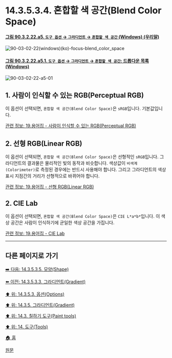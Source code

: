 # 14.3.5.3.4. 혼합할 색 공간(Blend Color Space)

<a id="90-03-02-22-a5"></a>

#### [그림 90.3.2.22.a5. `도구 옵션` → `그라디언트` → `혼합할 색 공간` (Windows) (우리말)](./90-03-02-22-gradient.md#90-03-02-22-a5)
![90-03-02-22(windows)(ko)-focus-blend_color_space](https://github.com/wonder13662/gimp/assets/15767104/97c5c87a-845b-498c-b2b2-779167fe7a89)

<a id="90-03-02-22-a5-01"></a>

#### [그림 90.3.2.22.a5.1. `도구 옵션` → `그라디언트` → `혼합할 색 공간`: 드롭다운 목록 (Windows)](./90-03-02-22-gradient.md#90-03-02-22-a5-01)
![90-03-02-22-a5-01](https://github.com/wonder13662/gimp/assets/15767104/3927fa4b-8c1e-4793-a426-03de36b357d8)

## 1. 사람이 인식할 수 있는 RGB(Perceptual RGB)
이 옵션이 선택되면, `혼합할 색 공간(Blend Color Space)`은 `sRGB`입니다. 기본값입니다.

[관련 정보: 19.용어집 - 사람이 인식할 수 있는 RGB(Perceptual RGB)](./19-glossaryx-perceptual_rgb.md)

## 2. 선형 RGB(Linear RGB)
이 옵션이 선택되면, `혼합할 색 공간(Blend Color Space)`은 선형적인 `sRGB`입니다. 그라디언트의 결과물은 물리적인 빛의 동작과 비슷합니다. 색상값이 `비색계(Colorimeter)`로 측정된 경우에는 반드시 사용해야 합니다. 그리고 그라디언트의 색상 표시 지점간의 거리가 선형적으로 바뀌어야 합니다.

[comment]: <> (TODO 마지막 문장의 의미를 파악하지 못함)

[관련 정보: 19.용어집 - 선형 RGB(Linear RGB)](./19-glossaryx-linear_rgb.md)

## 2. CIE Lab
이 옵션이 선택되면, `혼합할 색 공간(Blend Color Space)`은 `CIE L*a*b*`입니다. 이 색상 공간은 사람이 인식하기에 균일한 색상 공간을 가집니다.

[관련 정보: 19.용어집 - CIE Lab](./19-glossaryx-cie_lab.md)

***

## 다른 페이지로 가기

[➡️ 다음: 14.3.5.3.5. 모양(Shape)](./14-03-05-03-05-shape.md)

[⬅️ 이전: 14.3.5.3.3. 그라디언트(Gradient)](./14-03-05-03-03-gradient.md)

[⬆️ 위: 14.3.5.3. 옵션(Options)](./14-03-05-03-00-options.md)

[⬆️ 위: 14.3.5. 그라디언트(Gradient)](./14-03-05-00-gradient.md)

[⬆️ 위: 14.3. 칠하기 도구(Paint tools)](./14-03-00-paint_tools.md)

[⬆️ 위: 14. 도구(Tools)](./14-00-tools.md)

[🏠 홈](./00-home.md)

[원문](https://docs.gimp.org/2.10/ko/gimp-tool-bucket-fill.html#idm12721)
